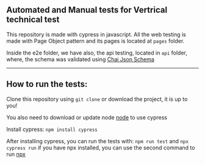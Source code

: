 ## Automated and Manual tests for Vertrical technical test

This repository is made with cypress in javascript.
All the web testing is made with Page Object pattern and its pages is located at `pages` folder.

Inside the e2e folder, we have also, the api testing, located in `api` folder, where, the schema was validated using [Chai Json Schema](https://www.chaijs.com/plugins/chai-json-schema/)

---

## How to run the tests:

Clone this repository using `git clone` or download the project, it is up to you!

You also need to download or update node [node](https://nodejs.org/en/download) to use cypress

Install cypress:
`npm install cypress`

After installing cypress, you can run the tests with:
`npm run test` and `npx cypress run` if you have npx installed, you can use the second command to run [npx](https://www.npmjs.com/package/npx)
